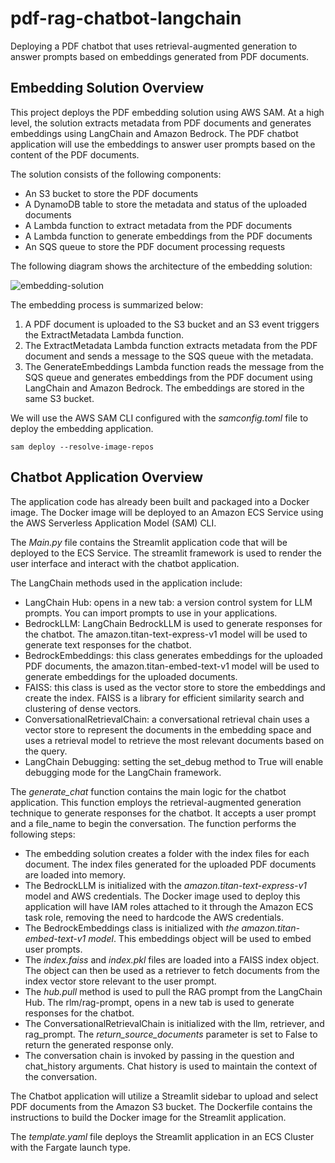 # pdf-rag-chatbot-langchain
Deploying a PDF chatbot that uses retrieval-augmented generation to answer prompts based on embeddings generated from PDF documents.

## Embedding Solution Overview

This project deploys the PDF embedding solution using AWS SAM. At a high level, the solution extracts metadata from PDF documents and generates embeddings using LangChain and Amazon Bedrock.
The PDF chatbot application will use the embeddings to answer user prompts based on the content of the PDF documents.

The solution consists of the following components:

- An S3 bucket to store the PDF documents
- A DynamoDB table to store the metadata and status of the uploaded documents
- A Lambda function to extract metadata from the PDF documents
- A Lambda function to generate embeddings from the PDF documents
- An SQS queue to store the PDF document processing requests

The following diagram shows the architecture of the embedding solution:

![embedding-solution](https://github.com/user-attachments/assets/91b85eb6-7b01-452c-ac56-91c0988f46ea)

  
The embedding process is summarized below:

1. A PDF document is uploaded to the S3 bucket and an S3 event triggers the ExtractMetadata Lambda function.
2. The ExtractMetadata Lambda function extracts metadata from the PDF document and sends a message to the SQS queue with the metadata.
3. The GenerateEmbeddings Lambda function reads the message from the SQS queue and generates embeddings from the PDF document using LangChain and Amazon Bedrock. The embeddings are stored in the same S3 bucket.

We will use the AWS SAM CLI configured with the _samconfig.toml_ file to deploy the embedding application.
```
sam deploy --resolve-image-repos
```

## Chatbot Application Overview

The application code has already been built and packaged into a Docker image. The Docker image will be deployed to an Amazon ECS Service using the AWS Serverless Application Model (SAM) CLI.

The _Main.py_ file contains the Streamlit application code that will be deployed to the ECS Service. The streamlit framework is used to render the user interface and interact with the chatbot application.

The LangChain methods used in the application include:

- LangChain Hub: opens in a new tab: a version control system for LLM prompts. You can import prompts to use in your applications. 
- BedrockLLM: LangChain BedrockLLM is used to generate responses for the chatbot. The amazon.titan-text-express-v1 model will be used to generate text responses for the chatbot.
- BedrockEmbeddings: this class generates embeddings for the uploaded PDF documents, the amazon.titan-embed-text-v1 model will be used to generate embeddings for the uploaded documents.
- FAISS: this class is used as the vector store to store the embeddings and create the index. FAISS is a library for efficient similarity search and clustering of dense vectors.
- ConversationalRetrievalChain: a conversational retrieval chain uses a vector store to represent the documents in the embedding space and uses a retrieval model to retrieve the most relevant documents based on the query.
- LangChain Debugging: setting the set_debug method to True will enable debugging mode for the LangChain framework.

The _generate_chat_ function contains the main logic for the chatbot application. This function employs the retrieval-augmented generation technique to generate responses for the chatbot. It accepts a user prompt and a file_name to begin the conversation. The function performs the following steps:

- The embedding solution creates a folder with the index files for each document. The index files generated for the uploaded PDF documents are loaded into memory.
- The BedrockLLM is initialized with the _amazon.titan-text-express-v1_ model and AWS credentials. The Docker image used to deploy this application will have IAM roles attached to it through the Amazon ECS task role, removing the need to hardcode the AWS credentials.
- The BedrockEmbeddings class is initialized with _the amazon.titan-embed-text-v1 model_. This embeddings object will be used to embed user prompts.
- The _index.faiss_ and _index.pkl_ files are loaded into a FAISS index object. The object can then be used as a retriever to fetch documents from the index vector store relevant to the user prompt.
- The _hub.pull_ method is used to pull the RAG prompt from the LangChain Hub. The rlm/rag-prompt, opens in a new tab is used to generate responses for the chatbot.
- The ConversationalRetrievalChain is initialized with the llm, retriever, and rag_prompt. The _return_source_documents_ parameter is set to False to return the generated response only.
- The conversation chain is invoked by passing in the question and chat_history arguments. Chat history is used to maintain the context of the conversation.

The Chatbot application will utilize a Streamlit sidebar to upload and select PDF documents from the Amazon S3 bucket.
The Dockerfile contains the instructions to build the Docker image for the Streamlit application.

The _template.yaml_ file deploys the Streamlit application in an ECS Cluster with the Fargate launch type.
